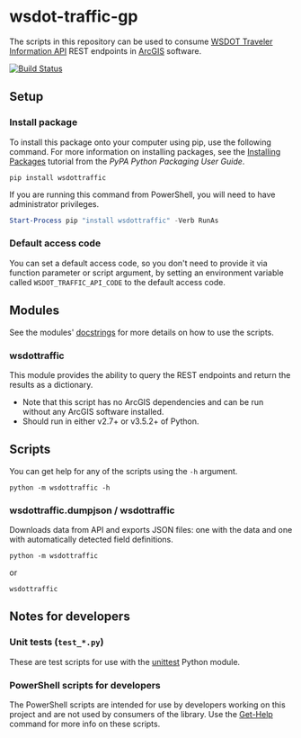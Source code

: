 wsdot-traffic-gp
================

The scripts in this repository can be used to consume [WSDOT Traveler Information API] REST endpoints in [ArcGIS]  software.

[![Build Status](https://travis-ci.org/WSDOT-GIS/wsdot-traffic-gp.svg?branch=master)](https://travis-ci.org/WSDOT-GIS/wsdot-traffic-gp)

Setup
-----

### Install package ###

To install this package onto your computer using pip, use the following command. For more information on installing packages, see the [Installing Packages] tutorial from the *PyPA Python Packaging User Guide*.

```console
pip install wsdottraffic
```

If you are running this command from PowerShell, you will need to have administrator privileges.

```PowerShell
Start-Process pip "install wsdottraffic" -Verb RunAs
```

### Default access code ###
You can set a default access code, so you don't need to provide it via function parameter or script argument, by setting an environment variable called `WSDOT_TRAFFIC_API_CODE` to the default access code.

Modules
-------
See the modules' [docstrings] for more details on how to use the scripts.

### wsdottraffic ###
This module provides the ability to query the REST endpoints and return the results as a dictionary.

* Note that this script has no ArcGIS dependencies and can be run without any ArcGIS software installed.
* Should run in either v2.7+ or v3.5.2+ of Python.

Scripts
-------

You can get help for any of the scripts using the `-h` argument.

```console
python -m wsdottraffic -h
```

### wsdottraffic.dumpjson / wsdottraffic ###

Downloads data from API and exports JSON files: one with the data and one with automatically detected field definitions.

```console
python -m wsdottraffic
```

or

```console
wsdottraffic
```

Notes for developers
--------------------

### Unit tests (`test_*.py`) ###

These are test scripts for use with the [unittest] Python module.

### PowerShell scripts for developers ###

The PowerShell scripts are intended for use by developers working on this project and are not used by consumers of the library. Use the [Get-Help] command for more info on these scripts.

[ArcGIS]:http://resources.arcgis.com/
[docstrings]:https://en.wikipedia.org/wiki/Docstring#Python
[Get-Help]:https://msdn.microsoft.com/en-us/powershell/reference/5.1/microsoft.powershell.core/get-help
[Installing Packages]:https://packaging.python.org/tutorials/installing-packages/
[Multipart to Singlepart]:https://pro.arcgis.com/en/pro-app/tool-reference/data-management/multipart-to-singlepart.htm
[unittest]:https://docs.python.org/3/library/unittest.html
[WSDOT Traveler Information API]:http://www.wsdot.wa.gov/Traffic/api/